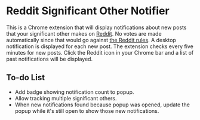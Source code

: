 # Reddit Significant Other Notifier

This is a Chrome extension that will display notifications about new posts that
your significant other makes on [Reddit](http://www.reddit.com). No votes are
made automatically since that would go against [the Reddit rules](http://www.reddit.com/rules). A desktop notification is displayed for each new post. The extension checks every five minutes for new posts. Click the Reddit icon in your Chrome bar and a list of past notifications will be displayed.

## To-do List

* Add badge showing notification count to popup.
* Allow tracking multiple significant others.
* When new notifications found because popup was opened, update the popup while it's still open to show those new notifications.
